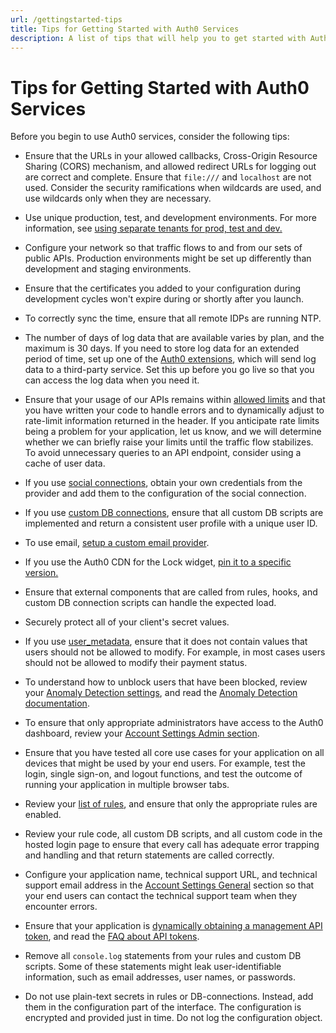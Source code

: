```yaml
---
url: /gettingstarted-tips
title: Tips for Getting Started with Auth0 Services 
description: A list of tips that will help you to get started with Auth0 services.
---
```


# Tips for Getting Started with Auth0 Services

Before you begin to use Auth0 services, consider the following tips:

* Ensure that the URLs in your allowed callbacks, Cross-Origin Resource Sharing (CORS) mechanism, and allowed redirect URLs for logging out are correct and complete. Ensure that `file:///` and `localhost` are not used. Consider the security ramifications when wildcards are used, and use wildcards only when they are necessary.

* Use unique production, test, and development environments. For more information, see [using separate tenants for prod, test and dev.](/dev-lifecycle/setting-up-env)

* Configure your network so that traffic flows to and from our sets of public APIs. Production environments might be set up differently than development and staging environments.

* Ensure that the certificates you added to your configuration during development cycles won't expire during or shortly after you launch.

* To correctly sync the time, ensure that all remote IDPs are running NTP.

* The number of days of log data that are available varies by plan, and the maximum is 30 days. If you need to store log data for an extended period of time, set up one of the [Auth0 extensions](/extensions#export-auth0-logs-to-an-external-service), which will send log data to a third-party service. Set this up before you go live so that you can access the log data when you need it.

* Ensure that your usage of our APIs remains within [allowed limits](/policies/rate-limits) and that you have written your code to handle errors and to dynamically adjust to rate-limit information returned in the header. If you anticipate rate limits being a problem for your application, let us know, and we will determine whether we can briefly raise your limits until the traffic flow stabilizes. To avoid unnecessary queries to an API endpoint, consider using a cache of user data.

* If you use [social connections](/identityproviders), obtain your own credentials from the provider and add them to the configuration of the social connection.

* If you use [custom DB connections](/connections/database/mysql), ensure that all custom DB scripts are implemented and return a consistent user profile with a unique user ID.

* To use email, [setup a custom email provider](/email/providers).

* If you use the Auth0 CDN for the Lock widget, [pin it to a specific version.](/libraries/lock/v10#installation-sources)

* Ensure that external components that are called from rules, hooks, and custom DB connection scripts can handle the expected load.

* Securely protect all of your client's secret values.

* If you use [user_metadata](/metadata), ensure that it does not contain values that users should not be allowed to modify. For example, in most cases users should not be allowed to modify their payment status.

* To understand how to unblock users that have been blocked, review your [Anomaly Detection settings](${manage_url}/#/anomaly), and read the [Anomaly Detection documentation](/anomaly-detection).

* To ensure that only appropriate administrators have access to the Auth0 dashboard, review your [Account Settings Admin section](${manage_url}/#/account/admins).

* Ensure that you have tested all core use cases for your application on all devices that might be used by your end users. For example, test the login, single sign-on, and logout functions, and test the outcome of running your application in multiple browser tabs.

* Review your [list of rules](${manage_url}/#/rules), and ensure that only the appropriate rules are enabled. 

* Review your rule code, all custom DB scripts, and all custom code in the hosted login page to ensure that every call has adequate error trapping and handling and that return statements are called correctly.

* Configure your application name, technical support URL, and technical support email address in the [Account Settings General](${manage_url}/#/account) section so that your end users can contact the technical support team when they encounter errors.

* Ensure that your application is [dynamically obtaining a management API token](/api/management/v2/tokens), and read the [FAQ about API tokens](/api/management/v2/tokens#frequently-asked-questions).

* Remove all `console.log` statements from your rules and custom DB scripts. Some of these statements might leak user-identifiable information, such as email addresses, user names, or passwords.

* Do not use plain-text secrets in rules or DB-connections. Instead, add them in the configuration part of the interface. The configuration is encrypted and provided just in time. Do not log the configuration object. 

